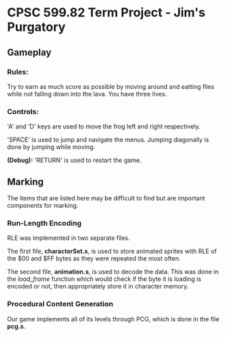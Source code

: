 # CPSC 599.82 Term Project - Jim's Purgatory

## Gameplay
### Rules:

Try to earn as much score as possible by moving around and eatting flies while 
not falling down into the lava. You have three lives.

### Controls:

'A' and 'D' keys are used to move the frog left and right respectively.

'SPACE' is used to jump and navigate the menus. Jumping diagonally is done by jumping while moving.

**(Debug):** 'RETURN' is used to restart the game.

## Marking

The items that are listed here may be difficult to find but are important components for marking.

### Run-Length Encoding

RLE was implemented in two separate files.

The first file, **characterSet.s**, is used to store animated sprites with RLE of the $00 and $FF bytes as they were repeated the most often.

The second file, **animation.s**, is used to decode the data. This was done in the *load_frame* function which would check if the byte it is loading is encoded or not, then appropriately store it in character memory.

### Procedural Content Generation

Our game implements all of its levels through PCG, which is done in the file **pcg.s**.
